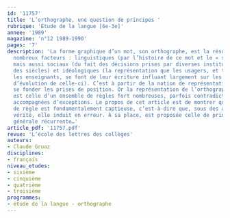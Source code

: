 ```yaml
---
id: '11757'
title: 'L’orthographe, une question de principes '
rubrique: 'Étude de la langue [6e-3e]'
annee: '1989'
magazine: 'n°12 1989-1990'
pages: '7'
description: 'La forme graphique d’un mot, son orthographe, est la résultante de
  nombreux facteurs : linguistiques (par l’histoire de ce mot et le « système » actuel),
  mais aussi sociaux (du fait des décisions prises par diverses institutions au cours
  des siècles) et idéologiques (la représentation que les usagers, et tout d’abord
  les enseignants, se font de leur écriture influant largement sur les possibilités
  d’évolution de celle-ci). C’est à partir de la notion de représentation que vont
  se fonder les prises de position. Or la représentation de l’orthographe française
  est celle d’un ensemble de règles fort nombreuses, parfois contradictoires et toujours
  accompagnées d’exceptions. Le propos de cet article est de montrer que la notion
  de règle est fondamentalement captieuse, c’est-à-dire que, sous des apparences de
  vérité, elle induit en erreur. À sa place, est proposée celle de principe, de régularité
  générale récurrente…'
article_pdf: '11757.pdf'
revue: 'L’école des lettres des collèges'
auteurs:
- Claude Gruaz
disciplines:
- français
niveau_etudes:
- sixième
- cinquième
- quatrième
- troisième
programmes:
- étude de la langue - orthographe
---
```

